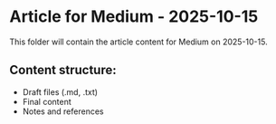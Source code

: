 # Article for Medium - 2025-10-15

This folder will contain the article content for Medium on 2025-10-15.

## Content structure:
- Draft files (.md, .txt)
- Final content
- Notes and references
